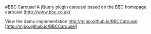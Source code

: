 #BBC Carousel
A jQuery plugin carousel based on the BBC homepage carousel (http://www.bbc.co.uk)

View the demo implementation http://mjbp.github.io/BBCCarousel [http://mjbp.github.io/BBCCarousel]
 



